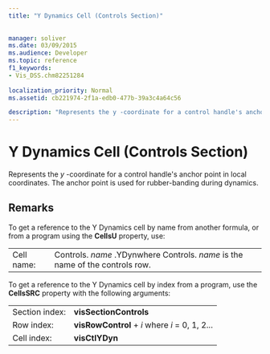 ```yaml
---
title: "Y Dynamics Cell (Controls Section)"
 
 
manager: soliver
ms.date: 03/09/2015
ms.audience: Developer
ms.topic: reference
f1_keywords:
- Vis_DSS.chm82251284
 
localization_priority: Normal
ms.assetid: cb221974-2f1a-edb0-477b-39a3c4a64c56

description: "Represents the y -coordinate for a control handle's anchor point in local coordinates. The anchor point is used for rubber-banding during dynamics."
---
```


# Y Dynamics Cell (Controls Section)

Represents the  *y*  -coordinate for a control handle's anchor point in local coordinates. The anchor point is used for rubber-banding during dynamics. 
  
## Remarks

To get a reference to the Y Dynamics cell by name from another formula, or from a program using the **CellsU** property, use: 
  
|||
|:-----|:-----|
| Cell name:  <br/> | Controls.  *name*  .YDynwhere Controls.  *name*  is the name of the controls row.  <br/> |
   
To get a reference to the Y Dynamics cell by index from a program, use the **CellsSRC** property with the following arguments: 
  
|||
|:-----|:-----|
| Section index:  <br/> |**visSectionControls** <br/> |
| Row index:  <br/> |**visRowControl** +  *i*            where  *i*  = 0, 1, 2...  <br/> |
| Cell index:  <br/> |**visCtlYDyn** <br/> |
   

